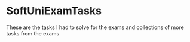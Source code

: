 # SoftUniExamTasks
These are the tasks I had to solve for the exams and collections of more tasks from the exams
